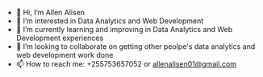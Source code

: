 - 👋 Hi, I’m Allen Alisen
- 👀 I’m interested in Data Analytics and Web Development
- 🌱 I’m currently learning and improving in Data Analytics and Web Development experiences
- 💞️ I’m looking to collaborate on getting other peolpe's data analytics and web development work done
- 📫 How to reach me: +255753657052 or allenalisen01@gmail.com

<!---
allen-cyber/allen-cyber is a ✨ special ✨ repository because its `README.md` (this file) appears on your GitHub profile.
You can click the Preview link to take a look at your changes.
--->

